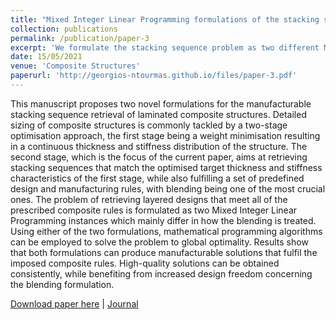 ```yaml
---
title: "Mixed Integer Linear Programming formulations of the stacking sequence and blending optimisation of composite structures"
collection: publications
permalink: /publication/paper-3
excerpt: 'We formulate the stacking sequence problem as two different Mixed Integer Linear Programming instances and employ deterministic optimisation algorithms to solve it'
date: 15/05/2021
venue: 'Composite Structures'
paperurl: 'http://georgios-ntourmas.github.io/files/paper-3.pdf'
---
```

This manuscript proposes two novel formulations for the manufacturable stacking sequence retrieval of laminated composite structures. Detailed sizing of composite structures is commonly tackled by a two-stage optimisation approach, the first stage being a weight minimisation resulting in a continuous thickness and stiffness distribution of the structure. The second stage, which is the focus of the current paper, aims at retrieving stacking sequences that match the optimised target thickness and stiffness characteristics of the first stage, while also fulfilling a set of predefined design and manufacturing rules, with blending being one of the most crucial ones. The problem of retrieving layered designs that meet all of the prescribed composite rules is formulated as two Mixed Integer Linear Programming instances which mainly differ in how the blending is treated. Using either of the two formulations, mathematical programming algorithms can be employed to solve the problem to global optimality. Results show that both formulations can produce manufacturable solutions that fulfil the imposed composite rules. High-quality solutions can be obtained consistently, while benefiting from increased design freedom concerning the blending formulation.

[Download paper here](http://georgios-ntourmas.github.io/files/paper-3.pdf) \|
[Journal](https://doi.org/10.1016/j.compstruct.2021.113660)

